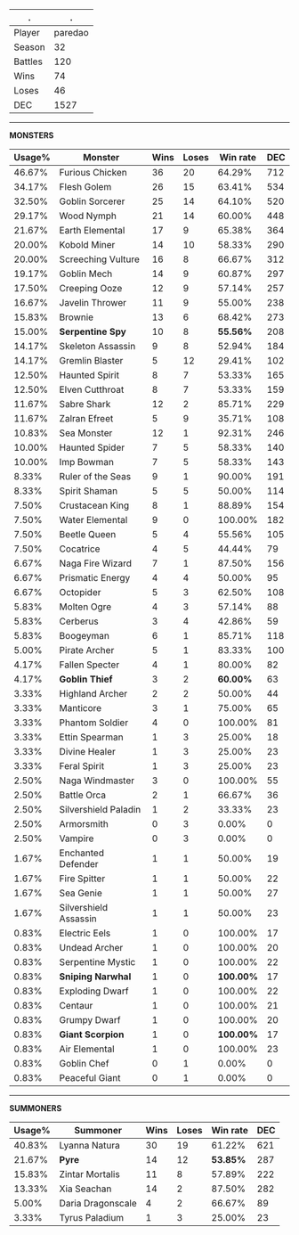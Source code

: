 .|.
|-|-
Player|paredao
Season|32
Battles|120
Wins|74
Loses|46
DEC|1527

---
**MONSTERS**

Usage%|Monster|Wins|Loses|Win rate|DEC|
-|-|-|-|-|-|
46.67%|Furious Chicken|36|20|64.29%|712|
34.17%|Flesh Golem|26|15|63.41%|534|
32.50%|Goblin Sorcerer|25|14|64.10%|520|
29.17%|Wood Nymph|21|14|60.00%|448|
21.67%|Earth Elemental|17|9|65.38%|364|
20.00%|Kobold Miner|14|10|58.33%|290|
20.00%|Screeching Vulture|16|8|66.67%|312|
19.17%|Goblin Mech|14|9|60.87%|297|
17.50%|Creeping Ooze|12|9|57.14%|257|
16.67%|Javelin Thrower|11|9|55.00%|238|
15.83%|Brownie|13|6|68.42%|273|
15.00%|**Serpentine Spy**|10|8|**55.56%**|208|
14.17%|Skeleton Assassin|9|8|52.94%|184|
14.17%|Gremlin Blaster|5|12|29.41%|102|
12.50%|Haunted Spirit|8|7|53.33%|165|
12.50%|Elven Cutthroat|8|7|53.33%|159|
11.67%|Sabre Shark|12|2|85.71%|229|
11.67%|Zalran Efreet|5|9|35.71%|108|
10.83%|Sea Monster|12|1|92.31%|246|
10.00%|Haunted Spider|7|5|58.33%|140|
10.00%|Imp Bowman|7|5|58.33%|143|
8.33%|Ruler of the Seas|9|1|90.00%|191|
8.33%|Spirit Shaman|5|5|50.00%|114|
7.50%|Crustacean King|8|1|88.89%|154|
7.50%|Water Elemental|9|0|100.00%|182|
7.50%|Beetle Queen|5|4|55.56%|105|
7.50%|Cocatrice|4|5|44.44%|79|
6.67%|Naga Fire Wizard|7|1|87.50%|156|
6.67%|Prismatic Energy|4|4|50.00%|95|
6.67%|Octopider|5|3|62.50%|108|
5.83%|Molten Ogre|4|3|57.14%|88|
5.83%|Cerberus|3|4|42.86%|59|
5.83%|Boogeyman|6|1|85.71%|118|
5.00%|Pirate Archer|5|1|83.33%|100|
4.17%|Fallen Specter|4|1|80.00%|82|
4.17%|**Goblin Thief**|3|2|**60.00%**|63|
3.33%|Highland Archer|2|2|50.00%|44|
3.33%|Manticore|3|1|75.00%|65|
3.33%|Phantom Soldier|4|0|100.00%|81|
3.33%|Ettin Spearman|1|3|25.00%|18|
3.33%|Divine Healer|1|3|25.00%|23|
3.33%|Feral Spirit|1|3|25.00%|23|
2.50%|Naga Windmaster|3|0|100.00%|55|
2.50%|Battle Orca|2|1|66.67%|36|
2.50%|Silvershield Paladin|1|2|33.33%|23|
2.50%|Armorsmith|0|3|0.00%|0|
2.50%|Vampire|0|3|0.00%|0|
1.67%|Enchanted Defender|1|1|50.00%|19|
1.67%|Fire Spitter|1|1|50.00%|22|
1.67%|Sea Genie|1|1|50.00%|27|
1.67%|Silvershield Assassin|1|1|50.00%|23|
0.83%|Electric Eels|1|0|100.00%|17|
0.83%|Undead Archer|1|0|100.00%|20|
0.83%|Serpentine Mystic|1|0|100.00%|22|
0.83%|**Sniping Narwhal**|1|0|**100.00%**|17|
0.83%|Exploding Dwarf|1|0|100.00%|22|
0.83%|Centaur|1|0|100.00%|21|
0.83%|Grumpy Dwarf|1|0|100.00%|20|
0.83%|**Giant Scorpion**|1|0|**100.00%**|17|
0.83%|Air Elemental|1|0|100.00%|23|
0.83%|Goblin Chef|0|1|0.00%|0|
0.83%|Peaceful Giant|0|1|0.00%|0|

---
**SUMMONERS**

Usage%|Summoner|Wins|Loses|Win rate|DEC|
-|-|-|-|-|-|
40.83%|Lyanna Natura|30|19|61.22%|621|
21.67%|**Pyre**|14|12|**53.85%**|287|
15.83%|Zintar Mortalis|11|8|57.89%|222|
13.33%|Xia Seachan|14|2|87.50%|282|
5.00%|Daria Dragonscale|4|2|66.67%|89|
3.33%|Tyrus Paladium|1|3|25.00%|23|

